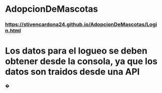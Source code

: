 ﻿# AdopcionDeMascotas
### https://stivencardona24.github.io/AdopcionDeMascotas/Login.html

# Los datos para el logueo se deben obtener desde la consola, ya que los datos son traidos desde una API
�
